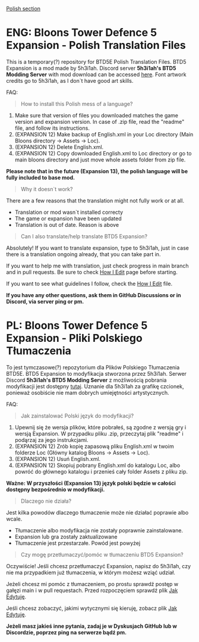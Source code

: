 [Polish section](README.MD#pl-bloons-tower-defence-5-expansion---pliki-polskiego-tłumaczenia)
# ENG: Bloons Tower Defence 5 Expansion - Polish Translation Files
This is a temporary(?) repository for BTD5E Polish Translation Files.
BTD5 Expansion is a mod made by 5h3i1ah. Discord server **5h3i1ah's BTD5 Modding Server** with mod download can be accessed [here](https://discord.gg/WSFfYCY6zQ).
Font artwork credits go to 5h3i1ah, as I don`t have good art skills.

FAQ:
> How to install this Polish mess of a language?

1. Make sure that version of files you downloaded matches the game version and expansion version. In case of .zip file, read the "readme" file, and follow its instructions.
2. (EXPANSION 12) Make backup of English.xml in your Loc directory (Main Bloons directory -> Assets -> Loc).
3. (EXPANSION 12) Delete English.xml.
4. (EXPANSION 12) Copy downloaded English.xml to Loc directory or go to main bloons directory and just move whole assets folder from zip file.

**Please note that in the future (Expansion 13), the polish language will be fully included to base mod.**

> Why it doesn`t work?

There are a few reasons that the translation might not fully work or at all.
- Translation or mod wasn`t installed correcty
- The game or expansion have been updated
- Translation is out of date. Reason is above

> Can I also translate/help translate BTD5 Expansion?

Absolutely! If you want to translate expansion, type to 5h3i1ah, just in case there is a translation ongoing already, that you can take part in.

If you want to help me with translation, just check progress in main branch and in pull requests. Be sure to check [How I Edit](docs/readme.md) page before starting.

If you want to see what guidelines I follow, check the [How I Edit](docs/readme.md) file.
 
**If you have any other questions, ask them in GitHub Discussions or in Discord, via server ping or pm.**
 
# PL: Bloons Tower Defence 5 Expansion - Pliki Polskiego Tłumaczenia
To jest tymczasowe(?) repozytorium dla Plików Polskiego Tłumaczenia BTD5E.
BTD5 Expansion to modyfikacja stworzona przez 5h3i1ah. Serwer Discord **5h3i1ah's BTD5 Modding Server** z możliwością pobrania modyfikacji jest dostępny [tutaj](https://discord.gg/WSFfYCY6zQ).
Uznanie dla 5h3i1ah za grafikę czcionek, ponieważ osobiście nie mam dobrych umiejętności artystycznych.

FAQ:
> Jak zainstalować Polski język do modyfikacji?

1. Upewnij się że wersja plików, które pobrałeś, są zgodne z wersją gry i wersją Expansion. W przypadku pliku .zip, przeczytaj plik "readme" i podąrzaj za jego instrukcjami.
2. (EXPANSION 12) Zrób kopię zapasową pliku English.xml w twoim folderze Loc (Główny katalog Bloons -> Assets -> Loc).
3. (EXPANSION 12) Usuń English.xml.
4. (EXPANSION 12) Skopiuj pobrany English.xml do katalogu Loc, albo powróć do głównego katalogu i przenieś cały folder Assets z pliku zip.

**Ważne: W przyszłości (Expansion 13) język polski będzie w całości dostępny bezpośrednio w modyfikacji.**

> Dlaczego nie działa?

Jest kilka powodów dlaczego tłumaczenie może nie działać poprawie albo wcale.
- Tłumaczenie albo modyfikacja nie zostały poprawnie zainstalowane.
- Expansion lub gra zostały zaktualizowane
- Tłumaczenie jest przestarzałe. Powód jest powyżej

> Czy mogę przetłumaczyć/pomóc w tłumaczeniu BTD5 Expansion?

Oczywiście! Jeśli chcesz przetłumaczyć Expansion, napisz do 5h3i1ah, czy nie ma przypadkiem już tłumaczenia, w którym możesz wziąć udział.

Jeżeli chcesz mi pomóc z tłumaczeniem, po prostu sprawdź postęp w gałęzi main i w pull requestach. Przed rozpoczęciem sprawdź plik [Jak Edytuję](docs/readme.md).

Jeśli chcesz zobaczyć, jakimi wytycznymi się kieruję, zobacz plik [Jak Edytuję](docs/readme.md).
 
 **Jeżeli masz jakieś inne pytania, zadaj je w Dyskusjach GitHub lub w Discordzie, poprzez ping na serwerze bądź pm.**
